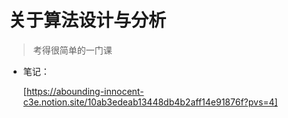 # 关于算法设计与分析

> 考得很简单的一门课

- 笔记：
    
    [https://abounding-innocent-c3e.notion.site/10ab3edeab13448db4b2aff14e91876f?pvs=4]
    
